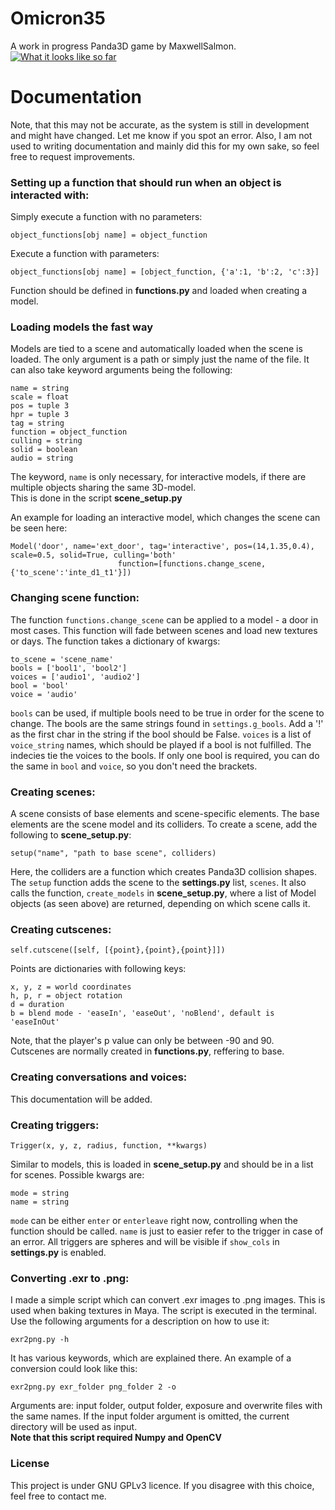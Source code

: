 # Omicron35
A work in progress Panda3D game by MaxwellSalmon.
[![What it looks like so far](https://i.imgur.com/QqMewsN.png)](https://www.youtube.com/watch?v=EtAMTK0i6H8)

# Documentation
Note, that this may not be accurate, as the system is still in development and might have changed. Let me know if you spot an error. Also, I am not
used to writing documentation and mainly did this for my own sake, so feel free to request improvements. 
### Setting up a function that should run when an object is interacted with:

Simply execute a function with no parameters:

```object_functions[obj name] = object_function```

Execute a function with parameters:

```object_functions[obj name] = [object_function, {'a':1, 'b':2, 'c':3}]```

Function should be defined in **functions.py** and loaded when creating a model.

### Loading models the fast way
Models are tied to a scene and automatically loaded when the scene is loaded. The only argument is a path or simply just the name of the file.
It can also take keyword arguments being the following:

```
name = string
scale = float
pos = tuple 3
hpr = tuple 3
tag = string
function = object_function
culling = string
solid = boolean
audio = string
```
The keyword, ```name``` is only necessary, for interactive models, if there are multiple objects sharing the same 3D-model.<br>
This is done in the script **scene_setup.py**

An example for loading an interactive model, which changes the scene can be seen here:
```
Model('door', name='ext_door', tag='interactive', pos=(14,1.35,0.4), scale=0.5, solid=True, culling='both'
                        function=[functions.change_scene, {'to_scene':'inte_d1_t1'}])
```

### Changing scene function:
The function  ```functions.change_scene``` can be applied to a model - a door in most cases. This function will fade between scenes and load new textures or days. The function takes a dictionary of kwargs:

```
to_scene = 'scene_name'
bools = ['bool1', 'bool2']
voices = ['audio1', 'audio2']
bool = 'bool'
voice = 'audio'
```

```bools``` can be used, if multiple bools need to be true in order for the scene to change. The bools are the same strings found in ```settings.g_bools```. Add a '!' as the first char in the string if the bool should be False.
```voices``` is a list of ```voice_string``` names, which should be played if a bool is not fulfilled. The indecies tie the voices to the bools. 
If only one bool is required, you can do the same in ```bool``` and ```voice```, so you don't need the brackets.

### Creating scenes:
A scene consists of base elements and scene-specific elements. The base elements are the scene model and its colliders. To create a scene, add the following to **scene_setup.py**:

```setup("name", "path to base scene", colliders)```

Here, the colliders are a function which creates Panda3D collision shapes. The ```setup``` function adds the scene to the **settings.py** list,
```scenes```. It also calls the function, ```create_models``` in **scene_setup.py**, where a list of Model objects (as seen above) are returned,
depending on which scene calls it.

### Creating cutscenes:
```
self.cutscene([self, [{point},{point},{point}]])
```
Points are dictionaries with following keys:
```
x, y, z = world coordinates
h, p, r = object rotation
d = duration
b = blend mode - 'easeIn', 'easeOut', 'noBlend', default is 'easeInOut'
```
Note, that the player's p value can only be between -90 and 90.<br>
Cutscenes are normally created in **functions.py**, reffering to base.

### Creating conversations and voices:
This documentation will be added.

### Creating triggers:
```
Trigger(x, y, z, radius, function, **kwargs)
```
Similar to models, this is loaded in **scene_setup.py** and should be in a list for scenes. Possible kwargs are:
```
mode = string
name = string
```
`mode` can be either `enter` or `enterleave` right now, controlling when the function should be called. `name` is just to easier refer to the trigger in case of an error.
All triggers are spheres and will be visible if `show_cols` in **settings.py** is enabled.

### Converting .exr to .png:
I made a simple script which can convert .exr images to .png images. This is used when baking textures in Maya. The script is executed in the terminal. Use the following arguments for a description on how to use it:
```
exr2png.py -h
```
It has various keywords, which are explained there. An example of a conversion could look like this:
```
exr2png.py exr_folder png_folder 2 -o
```
Arguments are: input folder, output folder, exposure and overwrite files with the same names. If the input folder argument is omitted, the current directory will be used as input.<br>
**Note that this script required Numpy and OpenCV**

### License
This project is under GNU GPLv3 licence.
If you disagree with this choice, feel free to contact me.
